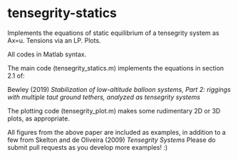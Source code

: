 # tensegrity-statics
Implements the equations of static equilibrium of a tensegrity system as Ax=u.  Tensions via an LP.  Plots.

All codes in Matlab syntax.

The main code (tensegrity_statics.m) implements the equations in section 2.1 of:

   Bewley (2019) *Stabilization of low-altitude balloon systems, Part 2:
   riggings with multiple taut ground tethers, analyzed as tensegrity systems*
   
The plotting code (tensegrity_plot.m) makes some rudimentary 2D or 3D plots, as appropriate.

All figures from the above paper are included as examples, in addition to a few from
   Skelton and de Oliveira (2009) *Tensegrity Systems*
Please do submit pull requests as you develop more examples!  :)
